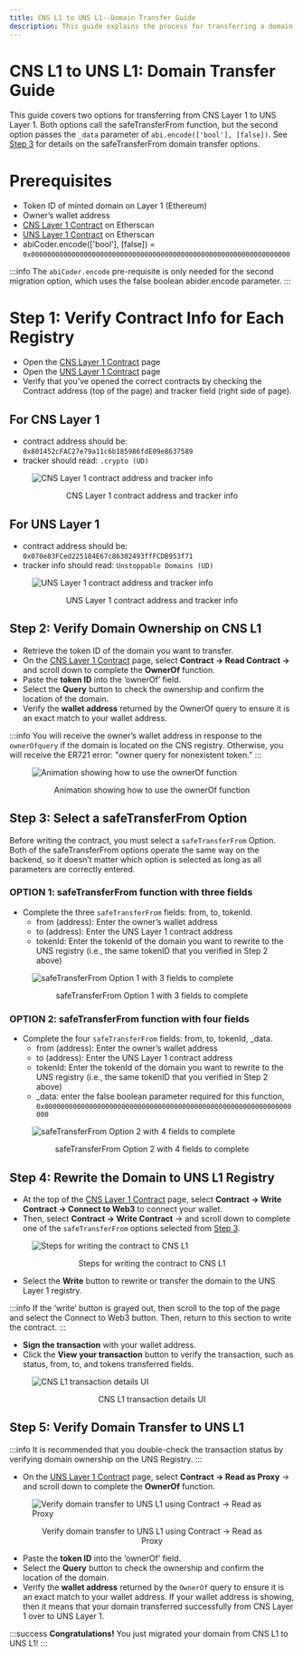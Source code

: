 ```yaml
---
title: CNS L1 to UNS L1--Domain Transfer Guide
description: This guide explains the process for transferring a domain from CNS Layer 1 (Ethereum) registry to the UNS Layer 1 (Ethereum) registry.
---
```


# CNS L1 to UNS L1: Domain Transfer Guide

This guide covers two options for transferring from CNS Layer 1 to UNS Layer 1. Both options call the safeTransferFrom function, but the second option passes the ```_data``` parameter of ```abi.encode(['bool'], [false])```. See [Step 3](#step-3-select-a-safetransferfrom-option) for details on the safeTransferFrom domain transfer options.

# Prerequisites
* Token ID of minted domain on Layer 1 (Ethereum)
* Owner’s wallet address
* ​[CNS Layer 1 Contract](https://goerli.etherscan.io/address/0x801452cFAC27e79a11c6b185986fdE09e8637589) on Etherscan
* ​[UNS Layer 1 Contract](https://goerli.etherscan.io/address/0x070e83FCed225184E67c86302493ffFCDB953f71) on Etherscan
* abiCoder.encode(['bool'], [false]) = ```0x0000000000000000000000000000000000000000000000000000000000000000```

:::info 
The ```abiCoder.encode``` pre-requisite is only needed for the second migration option, which uses the false boolean abider.encode parameter.
:::

# Step 1: Verify Contract Info for Each Registry
* Open the [CNS Layer 1 Contract](https://goerli.etherscan.io/address/0x801452cFAC27e79a11c6b185986fdE09e8637589) page 
* Open the [UNS Layer 1 Contract](https://goerli.etherscan.io/address/0x070e83FCed225184E67c86302493ffFCDB953f71) page 
* Verify that you’ve opened the correct contracts by checking the Contract address (top of the page) and tracker field (right side of page). 

## For CNS Layer 1
* contract address should be: ```0x801452cFAC27e79a11c6b185986fdE09e8637589```
* tracker should read: ```.crypto (UD)```

<figure>

![CNS Layer 1 contract address and tracker info](/images/cns-contract-verify.png)
	
<figcaption style="text-align: center">CNS Layer 1 contract address and tracker info</figcaption>
</figure>

## For UNS Layer 1
* contract address should be: ```0x070e83FCed225184E67c86302493ffFCDB953f71```
* tracker info should read: ```Unstoppable Domains (UD)```

<figure>

![UNS Layer 1 contract address and tracker info](/images/uns-contract-verify.png)
	
<figcaption style="text-align: center">UNS Layer 1 contract address and tracker info</figcaption>
</figure>

## Step 2: Verify Domain Ownership on CNS L1
* Retrieve the token ID of the domain you want to transfer.
* On the [CNS Layer 1 Contract](https://goerli.etherscan.io/address/0x801452cFAC27e79a11c6b185986fdE09e8637589) page, select **Contract -> Read Contract ->** and scroll down to complete the **OwnerOf** function.
* Paste the **token ID** into the ‘ownerOf’ field.
* Select the **Query** button to check the ownership and confirm the location of the domain.
* Verify the **wallet address** returned by the OwnerOf query to ensure it is an exact match to your wallet address.

:::info
You will receive the owner’s wallet address in response to the ```ownerOfquery``` if the domain is located on the CNS registry. Otherwise, you will receive the ER721 error: "owner query for nonexistent token.”
:::

<figure>

![Animation showing how to use the ownerOf function](/images/cnsL1-to-unsL1_small.gif)
	
<figcaption style="text-align: center">Animation showing how to use the ownerOf function</figcaption>
</figure>

## Step 3: Select a safeTransferFrom Option
Before writing the contract, you must select a ```safeTransferFrom``` Option. Both of the safeTransferFrom options operate the same way on the backend, so it doesn’t matter which option is selected as long as all parameters are correctly entered.

### OPTION 1: safeTransferFrom function with three fields
* Complete the three ```safeTransferFrom``` fields: from, to, tokenId.
    * from (address): Enter the owner’s wallet address 
    * to (address): Enter the UNS Layer 1 contract address
    * tokenId: Enter the tokenId of the domain you want to rewrite to the UNS registry (i.e., the same tokenID that you verified in Step 2 above)

<figure>

![safeTransferFrom Option 1 with 3 fields to complete](/images/cns-safe-transfer-option1.png)
	
<figcaption style="text-align: center">safeTransferFrom Option 1 with 3 fields to complete</figcaption>
</figure>

### OPTION 2: safeTransferFrom function with four fields
* Complete the four ```safeTransferFrom``` fields: from, to, tokenId, _data.
    * from (address): Enter the owner’s wallet address 
    * to (address): Enter the UNS Layer 1 contract address
    * tokenId: Enter the tokenId of the domain you want to rewrite to the UNS registry (i.e., the same tokenID that you verified in Step 2 above)
    * _data: enter the false boolean parameter required for this function, ```0x0000000000000000000000000000000000000000000000000000000000000000```

<figure>

![safeTransferFrom Option 2 with 4 fields to complete](/images/cns-safe-transfer-option2.png)
	
<figcaption style="text-align: center">safeTransferFrom Option 2 with 4 fields to complete</figcaption>
</figure>

## Step 4: Rewrite the Domain to UNS L1 Registry
* At the top of the [CNS Layer 1 Contract](https://goerli.etherscan.io/address/0x801452cFAC27e79a11c6b185986fdE09e8637589) page, select **Contract -> Write Contract -> Connect to Web3** to connect your wallet.
* Then, select **Contract -> Write Contract** -> and scroll down to complete one of the ```safeTransferFrom``` options selected from [Step 3](#step-3-select-a-safetransferfrom-option).

<figure>

![Steps for writing the contract to CNS L1](/images/cns-write-contract-steps.png)
	
<figcaption style="text-align: center">Steps for writing the contract to CNS L1</figcaption>
</figure>

* Select the **Write** button to rewrite or transfer the domain to the UNS Layer 1 registry.

:::info
If the ‘write’ button is grayed out, then scroll to the top of the page and select the Connect to Web3 button. Then, return to this section to write the contract.
:::

* **Sign the transaction** with your wallet address.
* Click the **View your transaction** button to verify the transaction, such as status, from, to, and tokens transferred fields.

<figure>

![CNS L1 transaction details UI](/images/cns-transaction-details.png)
	
<figcaption style="text-align: center">CNS L1 transaction details UI</figcaption>
</figure>

## Step 5: Verify Domain Transfer to UNS L1
:::info
It is recommended that you double-check the transaction status by verifying domain ownership on the UNS Registry.
:::

* On the [UNS Layer 1 Contract](https://goerli.etherscan.io/address/0x070e83FCed225184E67c86302493ffFCDB953f71) page, select **Contract -> Read as Proxy** -> and scroll down to complete the **OwnerOf** function.

<figure>

![Verify domain transfer to UNS L1 using Contract -> Read as Proxy](/images/uns-L1-check-owner.png)
	
<figcaption style="text-align: center">Verify domain transfer to UNS L1 using Contract -> Read as Proxy</figcaption>
</figure>

* Paste the **token ID** into the ‘ownerOf’ field.
* Select the **Query** button to check the ownership and confirm the location of the domain.
* Verify the **wallet address** returned by the ```OwnerOf``` query to ensure it is an exact match to your wallet address. If your wallet address is showing, then it means that your domain transferred successfully from CNS Layer 1 over to UNS Layer 1.

:::success
**Congratulations!** You just migrated your domain from CNS L1 to UNS L1!
:::
